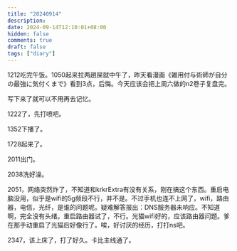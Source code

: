 ```yaml
---
title: "20240914"
description: 
date: 2024-09-14T12:10:01+08:00
hidden: false
comments: true
draft: false
tags: ["diary"]
---
```

1212吃完午饭。1050起来拉两趟屎就中午了，昨天看漫画《雑用付与術師が自分の最強に気付くまで》看到3点，后悔。今天应该会把上周六做的n2卷子复盘完。

写下来了就可以不用再去记忆。

1222了，先打喷吧。

1352下播了。

1728起来了。

2011出门。

2038洗好澡。

2051，网络突然炸了，不知道和krkrExtra有没有关系，刚在搞这个东西。重启电脑没用，似乎是wifi的5g频段不行，并不是。不过手机也连不上网了，wifi，路由器，电信，光纤，是谁的问题呢。疑难解答报出：DNS服务器未响应。不知道啊，完全没有头绪。重启路由器试了，不行。光猫wifi好的，应该路由器问题。爹在那手动重启了光猫后好像行了。唉，好讨厌的经历，打打ns吧。

2347，该上床了，打了好久。卡比主线通了。

